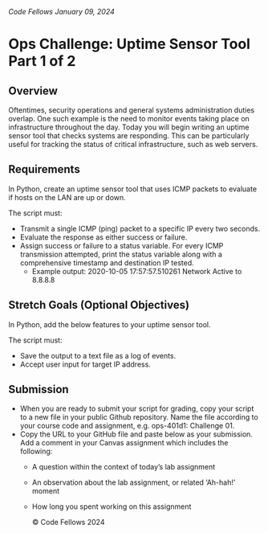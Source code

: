 *Code Fellows*
 *January 09, 2024*

# Ops Challenge: Uptime Sensor Tool Part 1 of 2
## Overview

Oftentimes, security operations and general systems administration duties overlap. One such example is the need to monitor events taking place on infrastructure throughout the day. Today you will begin writing an uptime sensor tool that checks systems are responding. This can be particularly useful for tracking the status of critical infrastructure, such as web servers.

## Requirements
In Python, create an uptime sensor tool that uses ICMP packets to evaluate if hosts on the LAN are up or down.

The script must:

- Transmit a single ICMP (ping) packet to a specific IP every two seconds.
- Evaluate the response as either success or failure.
- Assign success or failure to a status variable.
For every ICMP transmission attempted, print the status variable along with a comprehensive timestamp and destination IP tested.
    - Example output: 2020-10-05 17:57:57.510261 Network Active to 8.8.8.8

## Stretch Goals (Optional Objectives)
In Python, add the below features to your uptime sensor tool.

The script must:

- Save the output to a text file as a log of events.
- Accept user input for target IP address.

## Submission
- When you are ready to submit your script for grading, copy your script to a new file in your public Github repository. Name the file according to your course code and assignment, e.g. ops-401d1: Challenge 01.
- Copy the URL to your GitHub file and paste below as your submission. Add a comment in your Canvas assignment which includes the following:
    - A question within the context of today’s lab assignment
    - An observation about the lab assignment, or related ‘Ah-hah!’ moment
    - How long you spent working on this assignment
        
         © Code Fellows 2024 